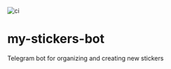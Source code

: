 ![ci](https://github.com/vdsirotkin/my-stickers-bot/workflows/CI/badge.svg)

# my-stickers-bot
Telegram bot for organizing and creating new stickers
